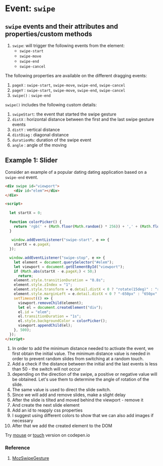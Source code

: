 # Event: `swipe`

## `swipe` events and their attributes and properties/custom methods

1. `swipe`: will trigger the following events from the element:
   * `swipe-start`
   * `swipe-move`
   * `swipe-end`
   * `swipe-cancel`
   
The following properties are available on the different dragging events:

1. `pageX` : `swipe-start`, `swipe-move`, `swipe-end`, `swipe-cancel`
2. `pageY` : `swipe-start`, `swipe-move`, `swipe-end`, `swipe-cancel`
3. `swipe()` : `swipe-end`

`swipe()` includes the following custom details:
1. `swipeStart`: the event that started the swipe gesture
2. `distX` : horizontal distance between the first and the last swipe gesture events
3. `distY` : vertical distance
4. `distDiag` : diagonal distance
5. `durationMs`: duration of the swipe event
6. `angle` : angle of the moving

## Example 1: Slider
Consider an example of a popular dating dating application based on a `swipe-end` event.
```html
<div swipe id="viewport">
    <div id="elem"></div>
</div>

<script>
  
  let startX = 0;
  
  function colorPicker() {
    return 'rgb(' + (Math.floor(Math.random() * 256)) + ',' + (Math.floor(Math.random() * 256)) + ',' + (Math.floor(Math.random() * 256)) + ')';
  }
  
   window.addEventListener("swipe-start", e => {
    startX = e.pageX;                                                                             //[1]
  });

  window.addEventListener("swipe-stop", e => {
    let element = document.querySelector("#elem"); 
    let viewport = document.getElementById("viewport");
    if (Math.abs(startX - e.pageX;) < 50;)                                                         //[2]
      return;
    element.style.transitionDuration = "0.8s";
    element.style.zIndex = "1";
    element.style.transform = e.detail.distX < 0 ? "rotate(15deg)" : "rotate(-15deg)";            //[3]
    element.style.marginLeft = e.detail.distX < 0 ? "-650px" : "650px";                           //[4]
    setTimeout(() => {                                                                            //[5]
      viewport.removeChild(element);                                                              //[6]
      let el = document.createElement("div");                                                     //[7]
      el.id = "elem";                                                                             //[8]
      el.transitionDuration = "1s";
      el.style.backgroundColor = colorPicker();                                                   //[9]
      viewport.appendChild(el);                                                                   //[10]
    }, 500);
  });
</script>
```

1. In order to add the minimum distance needed to activate the event, we first obtain the initial value. The minimum distance value is needed in order to prevent random slides from switching at a random touch.
2. Add a check if the distance between the initial and the last events is less than 50 - the switch will not occur
3. depending on the direction of the swipe, a positive or negative value will be obtained. Let's use them to determine the angle of rotation of the slide.
4. The same value is used to direct the slide switch.
5. Since we will add and remove slides, make a slight delay
6. After the slide is tilted and moved behind the viewport - remove it
7. And create the next slide element
8. Add an id to reapply css properties
9. I suggest using different colors to show that we can also add images if necessary
10. After that we add the created element to the DOM

Try [mouse](https://codepen.io/Halochkin/pen/XOgLVJ) or [touch](https://codepen.io/Halochkin/pen/NempKJ) version on codepen.io

### Reference
1. [MozSwipeGesture](https://developer.mozilla.org/en-US/docs/Web/Events/MozSwipeGesture)
